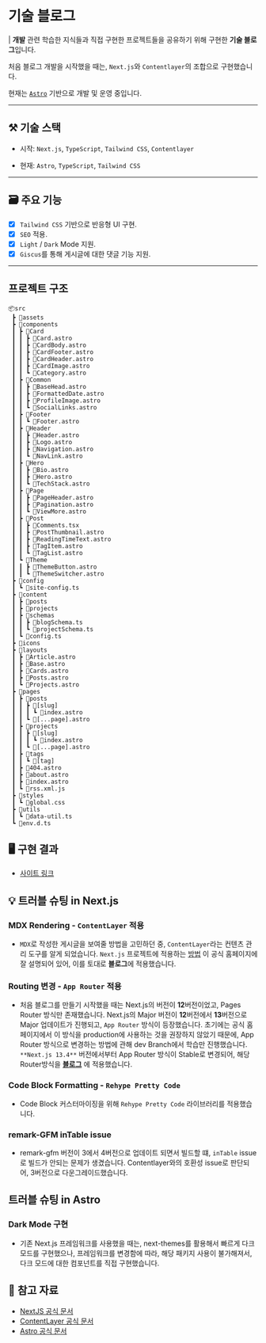 # 기술 블로그

| **개발** 관련 학습한 지식들과 직접 구현한 프로젝트들을 공유하기 위해 구현한 **기술 블로그**입니다.

처음 블로그 개발을 시작했을 때는, `Next.js`와 `Contentlayer`의 조합으로 구현했습니다.

현재는 [`Astro`](https://astro.build) 기반으로 개발 및 운영 중입니다.

---

## ⚒️ 기술 스택

- 시작: `Next.js`, `TypeScript`, `Tailwind CSS`, `Contentlayer`

- 현재: `Astro`, `TypeScript`, `Tailwind CSS`

---

## 🗃️ 주요 기능

- [x] `Tailwind CSS` 기반으로 반응형 UI 구현.
- [x] `SEO` 적용.
- [x] `Light` / `Dark` Mode 지원.
- [x] `Giscus`를 통해 게시글에 대한 댓글 기능 지원.

---

## 프로젝트 구조

```
📦src
 ┣ 📂assets
 ┣ 📂components
 ┃ ┣ 📂Card
 ┃ ┃ ┣ 📜Card.astro
 ┃ ┃ ┣ 📜CardBody.astro
 ┃ ┃ ┣ 📜CardFooter.astro
 ┃ ┃ ┣ 📜CardHeader.astro
 ┃ ┃ ┣ 📜CardImage.astro
 ┃ ┃ ┗ 📜Category.astro
 ┃ ┣ 📂Common
 ┃ ┃ ┣ 📜BaseHead.astro
 ┃ ┃ ┣ 📜FormattedDate.astro
 ┃ ┃ ┣ 📜ProfileImage.astro
 ┃ ┃ ┗ 📜SocialLinks.astro
 ┃ ┣ 📂Footer
 ┃ ┃ ┗ 📜Footer.astro
 ┃ ┣ 📂Header
 ┃ ┃ ┣ 📜Header.astro
 ┃ ┃ ┣ 📜Logo.astro
 ┃ ┃ ┣ 📜Navigation.astro
 ┃ ┃ ┗ 📜NavLink.astro
 ┃ ┣ 📂Hero
 ┃ ┃ ┣ 📜Bio.astro
 ┃ ┃ ┣ 📜Hero.astro
 ┃ ┃ ┗ 📜TechStack.astro
 ┃ ┣ 📂Page
 ┃ ┃ ┣ 📜PageHeader.astro
 ┃ ┃ ┣ 📜Pagination.astro
 ┃ ┃ ┗ 📜ViewMore.astro
 ┃ ┣ 📂Post
 ┃ ┃ ┣ 📜Comments.tsx
 ┃ ┃ ┣ 📜PostThumbnail.astro
 ┃ ┃ ┣ 📜ReadingTimeText.astro
 ┃ ┃ ┣ 📜TagItem.astro
 ┃ ┃ ┗ 📜TagList.astro
 ┃ ┗ 📂Theme
 ┃ ┃ ┣ 📜ThemeButton.astro
 ┃ ┃ ┗ 📜ThemeSwitcher.astro
 ┣ 📂config
 ┃ ┗ 📜site-config.ts
 ┣ 📂content
 ┃ ┣ 📂posts
 ┃ ┣ 📂projects
 ┃ ┣ 📂schemas
 ┃ ┃ ┣ 📜blogSchema.ts
 ┃ ┃ ┗ 📜projectSchema.ts
 ┃ ┗ 📜config.ts
 ┣ 📂icons
 ┣ 📂layouts
 ┃ ┣ 📜Article.astro
 ┃ ┣ 📜Base.astro
 ┃ ┣ 📜Cards.astro
 ┃ ┣ 📜Posts.astro
 ┃ ┗ 📜Projects.astro
 ┣ 📂pages
 ┃ ┣ 📂posts
 ┃ ┃ ┣ 📂[slug]
 ┃ ┃ ┃ ┗ 📜index.astro
 ┃ ┃ ┗ 📜[...page].astro
 ┃ ┣ 📂projects
 ┃ ┃ ┣ 📂[slug]
 ┃ ┃ ┃ ┗ 📜index.astro
 ┃ ┃ ┗ 📜[...page].astro
 ┃ ┣ 📂tags
 ┃ ┃ ┗ 📂[tag]
 ┃ ┣ 📜404.astro
 ┃ ┣ 📜about.astro
 ┃ ┣ 📜index.astro
 ┃ ┗ 📜rss.xml.js
 ┣ 📂styles
 ┃ ┗ 📜global.css
 ┣ 📂utils
 ┃ ┗ 📜data-util.ts
 ┗ 📜env.d.ts
```

## 🖥️ 구현 결과

- [사이트 링크](https://www.woongsnote.dev)

## 💡 트러블 슈팅 in Next.js

### MDX Rendering - `ContentLayer` 적용

- `MDX`로 작성한 게시글을 보여줄 방법을 고민하던 중, `ContentLayer`라는 컨텐츠 관리 도구를 알게 되었습니다. `Next.js` 프로젝트에 적용하는 [방법](https://contentlayer.dev/docs/environments/nextjs-dcf8e39e) 이 공식 홈페이지에 잘 설명되어 있어, 이를 토대로 **블로그**에 적용했습니다.

### Routing 변경 - `App Router` 적용

- 처음 블로그를 만들기 시작했을 때는 Next.js의 버전이 **12**버전이었고, Pages Router 방식만 존재했습니다. Next.js의 Major 버전이 **12**버전에서 **13**버전으로 Major 업데이트가 진행되고, `App Router` 방식이 등장했습니다. 초기에는 공식 홈페이지에서 이 방식을 production에 사용하는 것을 권장하지 않았기 때문에, App Router 방식으로 변경하는 방법에 관해 dev Branch에서 학습만 진행했습니다. `**Next.js 13.4**` 버전에서부터 App Router 방식이 Stable로 변경되어, 해당 Router방식을 **[블로그](https://www.woongsnote.dev)** 에 적용했습니다.

### Code Block Formatting - `Rehype Pretty Code`

- Code Block 커스터마이징을 위해 `Rehype Pretty Code` 라이브러리를 적용했습니다.

### remark-GFM inTable issue

- remark-gfm 버전이 3에서 4버전으로 업데이트 되면서 빌드할 떄, `inTable` issue로 빌드가 안되는 문제가 생겼습니다. Contentlayer와의 호환성 issue로 판단되어, 3버전으로 다운그레이드했습니다.

## 트러블 슈팅 in Astro

### Dark Mode 구현

- 기존 Next.js 프레임워크를 사용했을 때는, next-themes를 활용해서 빠르게 다크 모드를 구현했으나, 프레임워크를 변경함에 따라, 해당 패키지 사용이 불가해져서, 다크 모드에 대한 컴포넌트를 직접 구현했습니다.

## 📜 참고 자료

- [NextJS 공식 문서](https://nextjs.org/docs)
- [ContentLayer 공식 문서](https://www.contentlayer.dev)
- [Astro 공식 문서](https://astro.build)
